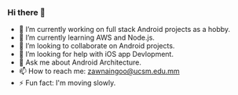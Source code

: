 ### Hi there 👋

- 🔭 I’m currently working on full stack Android projects as a hobby.
- 🌱 I’m currently learning AWS and Node.js.
- 👯 I’m looking to collaborate on Android projects.
- 🤔 I’m looking for help with iOS app Devlopment.
- 💬 Ask me about Android Architecture.
- 📫 How to reach me: zawnaingoo@ucsm.edu.mm
- ⚡ Fun fact: I'm moving slowly.
